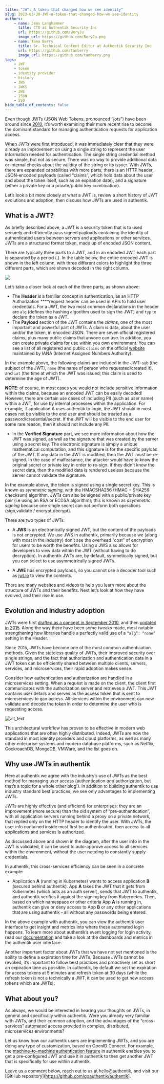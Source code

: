 ```yaml
---
title: "JWT: A token that changed how we see identity"
slug: 2023-03-30-JWT-a-token-that-changed-how-we-see-identity
authors:
    - name: Jens Langhammer
      title: CTO at Authentik Security Inc
      url: https://github.com/BeryJu
      image_url: https://github.com/BeryJu.png
    - name: Tana Berry
      title: Sr. Technical Content Editor at Authentik Security Inc
      url: https://github.com/tanberry
      image_url: https://github.com/tanberry.png
tags:
    - JWT
    - token
    - identity provider
    - history
    - JWS
    - JWKS
    - JWE
    - JSON
    - SSO
hide_table_of_contents: false
---
```


Even though JWTs (JSON Web Tokens, pronounced “jots”) have been around since [2010](https://en.wikipedia.org/wiki/JSON_Web_Token), it’s worth examining their more recent rise to become the dominant standard for managing authentication requests for application access.

When JWTs were first introduced, it was immediately clear that they were already an improvement on using a single string to represent the user information needed for authentication. The single string credential method was simple, but not as secure. There was no way to provide additional data or internal checks about the validity of the string or its issuer. With JWTs, there are expanded capabilities with more parts; there is an HTTP header, JSON-encoded payloads (called “claims”, which hold data about the user and about the token itself, such as an expiration date), and a signature (either a private key or a private/public key combination).

Let’s look a bit more closely at what a JWT is, review a short history of JWT evolutions and adoption, then discuss how JWTs are used in authentik.

<!--truncate-->

## What is a JWT?

As briefly described above, a JWT is a security token that is to used securely and efficiently pass signed payloads containing the identity of authenticated users between servers and applications or other services. JWTs are a structured format token, made up of encoded JSON content.

There are typically three parts to a JWT, and in an encoded JWT each part is separated by a period (.). In the table below, the entire encoded JWT is shown in the left column, with three different colors to highlight the three different parts, which are shown decoded in the right column.

![](./table.png)

Let’s take a closer look at each of the three parts, as shown above:

-   The **Header** is a familiar concept in authentication, as an HTTP Authorization \*\*\*\*request header can be used in APIs to hold user credentials. For a JWT, the two most common declarations in the header are `alg` (defines the hashing algorithm used to sign the JWT) and `typ` to declare the token as a JWT.
-   The **Payload** section of the JWT contains the _claims_, one of the most important and powerful part of JWTs. A claim is data, about the user and/or the token, in encoded JSON. There are seven official registered claims, plus many public claims that anyone can use. In addition, you can create private claims for use within you own environment. You can see a list of all registered and public `claims` on the official [website](https://www.iana.org/assignments/jwt/jwt.xhtml) maintained by IANA (Internet Assigned Numbers Authority).

In the example above, the following claims are included in the JWT: `sub` (the subject of the JWT), `name` (the name of person who requested/created it), and `iat` (the time at which the JWT was issued; this claim is used to determine the age of JWT).

**NOTE**: of course, in most cases you would not include sensitive information within the claims, because an encoded JWT can be easily decoded! However, there are certain use cases of including PII (such as user name) within a JWT, for use by internal processes within the application. For example, if application A uses authentik to login, the JWT should in most cases not be visible to the end user and should be treated as a password/credential/secret. If the JWT will be visible to the end user for some rare reason, then it should not include any PII.

-   In the **Verified Signature** part, we see more information about how the JWT was signed, as well as the signature that was created by the server using a secret key. The electronic signature is simply a unique mathematical computation, and this signature is for the specific payload of the JWT. If any data in the JWT is modified, then the JWT must be re-signed. In the case of malfeasance, the attacker would have to know the original secret or private key in order to re-sign. If they didn’t know the secret data, then the modified data is rendered useless because the server cannot validate the signature.

In the example above, the token is signed using a single secret key. This is known as _symmetric signing_, with the HMACSHA256 (HMAC + SHA256 checksum) algorithm. JWTs can also be signed with a public/private key pair (i.e using an RSA or ECDSA algorithm); this is known as _asymmetric signing_ because one single secret can not perform both operations (sign,validate / encrypt,decrypt).

There are two types of JWTs:

-   A **JWS** is an electronically signed JWT, but the content of the payloads is not encrypted. We use JWS in authentik, primarily because we (along with most in the industry) don’t see the overhead “cost” of encryption for users to be worth the benefits. Using a JWS also allows for developers to view data within the JWT (without having to do decryption). In authentik JWTs are, by default, symmetically signed, but you can select to use asymmetrically signed JWTs.

-   A **JWE** has encrypted payloads, so you cannot use a decoder tool such as [jwt.io](https://jwt.io/) to view the contents.

There are many websites and videos to help you learn more about the structure of JWTs and their benefits. Next let’s look at how they have evolved, and their rise in use.

## Evolution and industry adoption

JWTs were first [drafted as a concept in September 2010](https://jsonenc.info/jss/1.0/), and then [updated in 2015](https://www.rfc-editor.org/rfc/rfc7519). Along the way there have been some tweaks made, most notably strengthening how libraries handle a perfectly valid use of a `“alg”: “none”` setting in the Header.

Since 2015, JWTs have become one of the most common authentication methods. Given the stateless quality of JWTs, their improved security over single strings, and the fact that authorization and authentication data in a JWT token can be efficiently shared between multiple clients, servers, services, and microservices, their rapid adoption makes sense.

Consider how authentication and authorization are handled in a microservices setting. When a request is made on the client, the client first communicates with the authorization server and retrieves a JWT. This JWT contains user details and serves as the access token that is sent to microservices to gan access. All services within the environment can now validate and decode the token in order to determine the user who is requesting access.

![alt_text](./image1.png "image_tooltip")

This architectural workflow has proven to be effective in modern web applications that are often highly distributed. Indeed, JWTs are now the standard in most identity providers and cloud platforms, as well as many other enterprise systems and modern database platforms, such as Netflix, CockroachDB, MongoDB, VMWare, and the list goes on.

## Why use JWTs in authentik

Here at authentik we agree with the industry’s use of JWTs as the best method for managing user access (authentication _and_ authorization, but that’s a topic for a whole other blog!). In addition to building authentik to use industry standard best practices, we see only advantages to implementing JWTs.

JWTs are highly effective (and efficient) for enterprises; they are an improvement (more secure) than the old system of “pre-authentication”, with all application servers running behind a proxy on a private network, that replied only on the HTTP header to identify the user. With JWTs, the user info contained inside must first be authenticated, then access to all applications and services is authorized.

As discussed above and shown in the diagram, after the user info in the JWT is validated, it can be used to auto-approve access to all services within the environment, without the user needing to constantly supply credentials.

In authentik, this cross-services efficiency can be seen in a concrete example:

-   Application **A** (running in Kubernetes) wants to access application **B** (secured behind authentik). App **A** takes the JWT that it gets from Kubernetes (which acts as an auth server), sends that JWT to authentik, and authentik verifies it against the signing key from Kubernetes. Then, based on which namespace or other criteria App **A** is running in, authentik can give or deny access to App **B** or any other applications that are using authentik - all without any passwords being entered.

In the above example with authentik, you can view the authentik user interface to get insight and metrics into where these automated login happens. To learn more about authentik’s event logging for login activity, read our [documentation](/docs/events/#login) and take a look at the dashboards and metrics in the authentik user interface.

Another important factor about JWTs that we have not yet mentioned is the ability to define a expiration time for JWTs. Because JWTs cannot be revoked, it’s important to follow best practices and proactively set as short an expiration time as possible. In authentik, by default we set the expiration for access tokens at 5 minutes and refresh token at 30 days (while the refresh token is not a technically a JWT, it can be used to get new access tokens which are JWTs).

## What about you?

As always, we would be interested in hearing your thoughts on JWTs, in general and specifically within authentik. Were you already very familiar with JWTs, and their common adoption, and the advantages of the “cross-services” automated access provided in complex, distributed, microservices environments?

Let us know how our authentik users are implementing JWTs, and you are doing any type of customization, based on OpenID Connect. For example, the [machine-to-machine authentication feature](/docs/providers/oauth2/client_credentials) in authentik enables you to get a pre-configured JWT and use it in authentik to then get another JWT that is specifically for use within authentik.

Leave us a comment below, reach out to us at hello@authentik, and visit our [GitHub repository](https://github.com/goauthentik/authentik].
